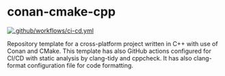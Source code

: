 # conan-cmake-cpp
[![.github/workflows/ci-cd.yml](https://github.com/LigasN/CraftGL/actions/workflows/ci-cd.yml/badge.svg)](https://github.com/LigasN/CraftGL/actions/workflows/ci-cd.yml)

Repository template for a cross-platform project written in C++ with use of Conan and CMake. This template has also GitHub actions configured for CI/CD with static analysis by clang-tidy and cppcheck. It has also clang-format configuration file for code formatting.
